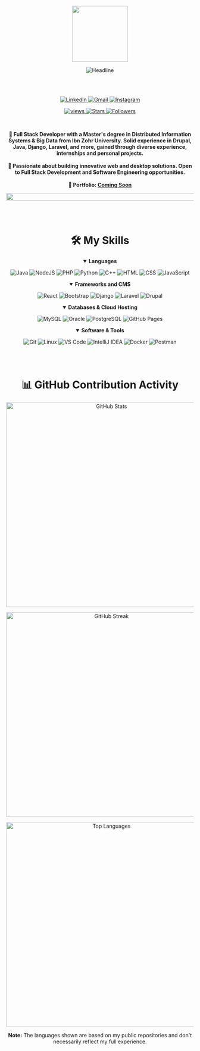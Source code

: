 <div align="center">

  <p align="center">
    <img src="https://media.giphy.com/media/WUlplcMpOCEmTGBtBW/giphy.gif" width="150">
  </p>

  <img src="https://readme-typing-svg.herokuapp.com?color=%236FDA44&size=30&center=true&vCenter=true&width=672&height=55&lines=Hi+there+I+am+Salah+Eddine+Ghannouch;Full-Stack+Developer;Software+Engineering;" alt="Headline" />

  <br><br>

  <p align="center">
    <a href="https://www.linkedin.com/in/salah-eddine-ghannouch">
      <img alt="LinkedIn" title="SalahEddine.Ghannouch" src="https://img.shields.io/badge/LinkedIn-0077B5?style=for-the-badge&logo=linkedin&logoColor=white">
    </a>
    <a href="mailto:salahghannouch@gmail.com?subject=Github%20Contact&body=Hi%20SalahEddine,">
      <img src="https://img.shields.io/badge/Gmail-D14836?style=for-the-badge&logo=gmail&logoColor=white" alt="Gmail">
    </a>
    <a href="https://www.instagram.com/salah.eddine.gh/">
      <img title="Instagram" src="https://img.shields.io/badge/Instagram-E4405F?style=for-the-badge&logo=instagram&logoColor=white">
    </a>
  </p>

  <p align="center">
    <a href="https://github.com/SalahEddine-Ghannouch?tab=views">
      <img alt="views" title="Profile Views" src="https://komarev.com/ghpvc/?username=SalahEddine-Ghannouch&label=Views&color=brightgreen&style=for-the-badge">
    </a>
    <a href="https://github.com/SalahEddine-Ghannouch?tab=repositories&sort=stargazers">
      <img alt="Stars" title="GitHub Stars" src="https://custom-icon-badges.herokuapp.com/badge/dynamic/json?logo=star&color=212F3C&labelColor=566573&label=Stars&style=for-the-badge&query=%24.stars&url=https://api.github-star-counter.workers.dev/user/SalahEddine-Ghannouch">
    </a>
    <a href="https://github.com/SalahEddine-Ghannouch?tab=followers">
      <img alt="Followers" title="Follow me on GitHub" src="https://custom-icon-badges.herokuapp.com/github/followers/SalahEddine-Ghannouch?color=23960c&labelColor=188207&style=for-the-badge&logo=person-add&label=Followers&logoColor=white">
    </a>
  </p>

  <br>

  <div align="center">
    <p><strong>💼 Full Stack Developer with a Master's degree in Distributed Information Systems & Big Data from Ibn Zohr University. Solid experience in Drupal, Java, Django, Laravel, and more, gained through diverse experience, internships and personal projects.<br><br>
    🚀 Passionate about building innovative web and desktop solutions. Open to Full Stack Development and Software Engineering opportunities.<br><br>
    📌 Portfolio: <a href="#" target="_blank">Coming Soon</a></strong></p>
    <img src="https://i.imgur.com/dBaSKWF.gif" width="1000" height="20">
  </div>

  <br><br>

  <h1>🛠️ My Skills</h1>

  <details open>
    <summary><b>Languages</b></summary>
    <p>
      <img src="https://img.shields.io/badge/Java-ED8B00?style=for-the-badge&logo=java&logoColor=white" alt="Java">
      <img src="https://img.shields.io/badge/Node.js-339933?style=for-the-badge&logo=nodedotjs&logoColor=white" alt="NodeJS">
      <img src="https://img.shields.io/badge/PHP-474A8A?style=for-the-badge&logo=php&logoColor=white" alt="PHP">
      <img src="https://img.shields.io/badge/Python-FFD43B?style=for-the-badge&logo=python&logoColor=darkgreen" alt="Python">
      <img src="https://img.shields.io/badge/C++-00599C?style=for-the-badge&logo=cplusplus&logoColor=white" alt="C++">
      <img src="https://img.shields.io/badge/HTML-e34c26?style=for-the-badge&logo=html5&logoColor=white" alt="HTML">
      <img src="https://img.shields.io/badge/CSS-264de4?style=for-the-badge&logo=css3&logoColor=white" alt="CSS">
      <img src="https://img.shields.io/badge/JavaScript-323330?style=for-the-badge&logo=javascript&logoColor=F7DF1E" alt="JavaScript">
    </p>
  </details>

  <details open>
    <summary><b>Frameworks and CMS</b></summary>
    <p>
      <img src="https://img.shields.io/badge/React-20232A?style=for-the-badge&logo=react&logoColor=61DAFB" alt="React">
      <img src="https://img.shields.io/badge/Bootstrap-563D7C?style=for-the-badge&logo=bootstrap&logoColor=white" alt="Bootstrap">
      <img src="https://img.shields.io/badge/Django-092E20?style=for-the-badge&logo=django&logoColor=white" alt="Django">
      <img src="https://img.shields.io/badge/Laravel-FF2D20?style=for-the-badge&logo=laravel&logoColor=white" alt="Laravel">
      <img src="https://img.shields.io/badge/Drupal-0678BE?style=for-the-badge&logo=drupal&logoColor=white" alt="Drupal">
    </p>
  </details>

  <details open>
    <summary><b>Databases & Cloud Hosting</b></summary>
    <p>
      <img src="https://img.shields.io/badge/MySQL-00000F?style=for-the-badge&logo=mysql&logoColor=white" alt="MySQL">
      <img src="https://img.shields.io/badge/Oracle-f80000?style=for-the-badge&logo=oracle&logoColor=white" alt="Oracle">
      <img src="https://img.shields.io/badge/PostgreSQL-316192?style=for-the-badge&logo=postgresql&logoColor=white" alt="PostgreSQL">
      <img src="https://img.shields.io/badge/GitHub_Pages-222?style=for-the-badge&logo=github&logoColor=white" alt="GitHub Pages">
    </p>
  </details>

  <details open>
    <summary><b>Software & Tools</b></summary>
    <p>
      <img src="https://img.shields.io/badge/Git-F05032?style=for-the-badge&logo=git&logoColor=white" alt="Git">
      <img src="https://img.shields.io/badge/Linux-FCC624?style=for-the-badge&logo=linux&logoColor=black" alt="Linux">
      <img src="https://img.shields.io/badge/VS_Code-007ACC?style=for-the-badge&logo=visualstudiocode&logoColor=white" alt="VS Code">
      <img src="https://img.shields.io/badge/IntelliJ-000000?style=for-the-badge&logo=intellijidea&logoColor=white" alt="IntelliJ IDEA">
      <img src="https://img.shields.io/badge/Docker-2496ED?style=for-the-badge&logo=docker&logoColor=white" alt="Docker">
      <img src="https://img.shields.io/badge/Postman-FF6C37?style=for-the-badge&logo=postman&logoColor=white" alt="Postman">
    </p>
  </details>

  <br><br>

  <h1>📊 GitHub Contribution Activity</h1>

  <p align="center">
    <img src="https://github-readme-stats-smoky-sigma.vercel.app/api?username=SalahEddine-Ghannouch&layout=compact&title_color=6FDA44&text_color=FFFFFF&theme=algolia" width="550" alt="GitHub Stats">
  </p>

  <p align="center">
    <img src="https://github-readme-streak-stats.herokuapp.com/?user=SalahEddine-Ghannouch&theme=algolia&currStreakLabel=6FDA44&fire=6FDA44&ring=6FDA44" width="550" alt="GitHub Streak">
  </p>

  <p align="center">
    <img src="https://github-readme-stats.vercel.app/api/top-langs/?username=SalahEddine-Ghannouch&langs_count=8&layout=compact&title_color=6FDA44&text_color=FFFFFF&theme=algolia" width="550" alt="Top Languages">
  </p>

  <p align="center"><b>Note:</b> The languages shown are based on my public repositories and don't necessarily reflect my full experience.</p>

</div>
